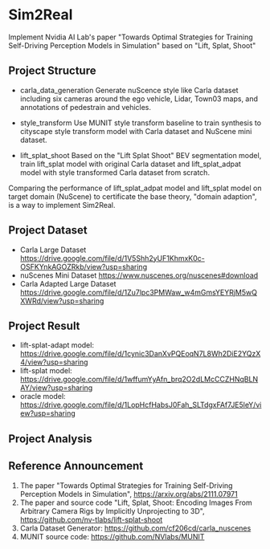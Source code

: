 # Sim2Real
Implement Nvidia AI Lab's paper "Towards Optimal Strategies for Training Self-Driving Perception Models in Simulation" based on "Lift, Splat, Shoot"

## Project Structure
- carla_data_generation
Generate nuScence style like Carla dataset including six cameras around the ego vehicle, Lidar, Town03 maps, and annotations of pedestrain and vehicles.

- style_transform
Use MUNIT style transform baseline to train synthesis to cityscape style transform model with Carla dataset and NuScene mini dataset.

- lift_splat_shoot
Based on the "Lift Splat Shoot" BEV segmentation model, train lift_splat model with original Carla dataset and lift_splat_adpat model with style transformed Carla dataset from scratch.

Comparing the performance of lift_splat_adpat model and lift_splat model on target domain (NuScene) to certificate the base theory, "domain adaption", is a way to implement Sim2Real.

## Project Dataset
- Carla Large Dataset https://drive.google.com/file/d/1V5Shh2yUF1KhmxK0c-OSFKYnkAGOZRkb/view?usp=sharing
- nuScenes Mini Dataset https://www.nuscenes.org/nuscenes#download
- Carla Adapted Large Dataset https://drive.google.com/file/d/1Zu7lpc3PMWaw_w4mGmsYEYRjM5wQXWRd/view?usp=sharing


## Project Result
- lift-splat-adapt model: https://drive.google.com/file/d/1cynic3DanXvPQEoqN7L8Wh2DiE2YQzX4/view?usp=sharing
- lift-splat model: https://drive.google.com/file/d/1wffumYyAfn_brq2O2dLMcCCZHNqBLNAY/view?usp=sharing
- oracle model: https://drive.google.com/file/d/1LopHcfHabsJ0Fah_SLTdgxFAf7JE5leY/view?usp=sharing

## Project Analysis

## Reference Announcement
1. The paper "Towards Optimal Strategies for Training Self-Driving Perception Models in Simulation", https://arxiv.org/abs/2111.07971
2. The paper and source code "Lift, Splat, Shoot: Encoding Images From Arbitrary Camera Rigs by Implicitly Unprojecting to 3D", https://github.com/nv-tlabs/lift-splat-shoot
3. Carla Dataset Generator: https://github.com/cf206cd/carla_nuscenes
4. MUNIT source code: https://github.com/NVlabs/MUNIT
